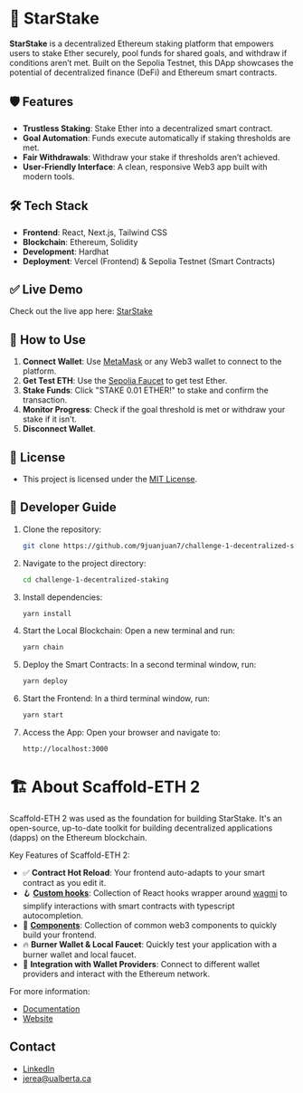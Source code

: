 # 🌟 StarStake
**StarStake** is a decentralized Ethereum staking platform that empowers users to stake Ether securely, pool funds for shared goals, and withdraw if conditions aren’t met. Built on the Sepolia Testnet, this DApp showcases the potential of decentralized finance (DeFi) and Ethereum smart contracts.

## 🛡️ Features
- **Trustless Staking**: Stake Ether into a decentralized smart contract.
- **Goal Automation**: Funds execute automatically if staking thresholds are met.
- **Fair Withdrawals**: Withdraw your stake if thresholds aren’t achieved.
- **User-Friendly Interface**: A clean, responsive Web3 app built with modern tools.

## 🛠️ Tech Stack
- **Frontend**: React, Next.js, Tailwind CSS
- **Blockchain**: Ethereum, Solidity
- **Development**: Hardhat
- **Deployment**: Vercel (Frontend) & Sepolia Testnet (Smart Contracts)

## ✅ Live Demo
Check out the live app here: [StarStake](https://starstake-bay.vercel.app/)

## 🤖 How to Use
1. **Connect Wallet**: Use <a href="https://metamask.io/">MetaMask</a> or any Web3 wallet to connect to the platform.
2. **Get Test ETH**: Use the <a href="https://www.alchemy.com/faucets/ethereum-sepolia">Sepolia Faucet</a> to get test Ether.
3. **Stake Funds**: Click "STAKE 0.01 ETHER!" to stake and confirm the transaction.
4. **Monitor Progress**: Check if the goal threshold is met or withdraw your stake if it isn’t.
5. **Disconnect Wallet**.

## 📜 License
- This project is licensed under the [MIT License](LICENCE).
  
## 🔧 Developer Guide
1. Clone the repository:
   ```bash
   git clone https://github.com/9juanjuan7/challenge-1-decentralized-staking.git
2. Navigate to the project directory:
   ```bash
   cd challenge-1-decentralized-staking
3. Install dependencies:
   ```bash
   yarn install
4. Start the Local Blockchain: Open a new terminal and run:
   ```bash
   yarn chain
5. Deploy the Smart Contracts: In a second terminal window, run:
   ```bash
   yarn deploy
6. Start the Frontend: In a third terminal window, run:
   ```bash
   yarn start
7. Access the App: Open your browser and navigate to:
   ```bash
   http://localhost:3000
   
# 🏗 About Scaffold-ETH 2
Scaffold-ETH 2 was used as the foundation for building StarStake. It's an open-source, up-to-date toolkit for building decentralized applications (dapps) on the Ethereum blockchain.

Key Features of Scaffold-ETH 2:
- ✅ **Contract Hot Reload**: Your frontend auto-adapts to your smart contract as you edit it.
- 🪝 **[Custom hooks](https://docs.scaffoldeth.io/hooks/)**: Collection of React hooks wrapper around [wagmi](https://wagmi.sh/) to simplify interactions with smart contracts with typescript autocompletion.
- 🧱 [**Components**](https://docs.scaffoldeth.io/components/): Collection of common web3 components to quickly build your frontend.
- 🔥 **Burner Wallet & Local Faucet**: Quickly test your application with a burner wallet and local faucet.
- 🔐 **Integration with Wallet Providers**: Connect to different wallet providers and interact with the Ethereum network.

For more information: 
- <a href="https://docs.scaffoldeth.io">Documentation</a>
- <a href="https://scaffoldeth.io">Website</a>

## Contact
- <a href="https://www.linkedin.com/in/juan-rea7/">LinkedIn</a>
- jerea@ualberta.ca
